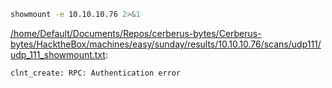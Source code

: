 ```bash
showmount -e 10.10.10.76 2>&1
```

[/home/Default/Documents/Repos/cerberus-bytes/Cerberus-bytes/HacktheBox/machines/easy/sunday/results/10.10.10.76/scans/udp111/udp_111_showmount.txt](file:///home/Default/Documents/Repos/cerberus-bytes/Cerberus-bytes/HacktheBox/machines/easy/sunday/results/10.10.10.76/scans/udp111/udp_111_showmount.txt):

```
clnt_create: RPC: Authentication error


```
